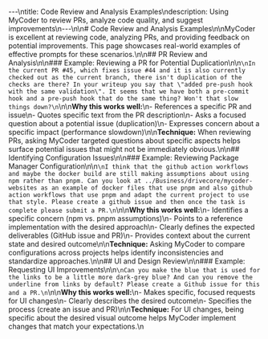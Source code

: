 ---\ntitle: Code Review and Analysis Examples\ndescription: Using MyCoder to review PRs, analyze code quality, and suggest improvements\n---\n\n# Code Review and Analysis Examples\n\nMyCoder is excellent at reviewing code, analyzing PRs, and providing feedback on potential improvements. This page showcases real-world examples of effective prompts for these scenarios.\n\n## PR Review and Analysis\n\n### Example: Reviewing a PR for Potential Duplication\n\n```\nIn the current PR #45, which fixes issue #44 and it is also currently checked out as the current branch, there isn't duplication of the checks are there? In your writeup you say that \"added pre-push hook with the same validation\". It seems that we have both a pre-commit hook and a pre-push hook that do the same thing? Won't that slow things down?\n```\n\n**Why this works well:**\n- References a specific PR and issue\n- Quotes specific text from the PR description\n- Asks a focused question about a potential issue (duplication)\n- Expresses concern about a specific impact (performance slowdown)\n\n**Technique:** When reviewing PRs, asking MyCoder targeted questions about specific aspects helps surface potential issues that might not be immediately obvious.\n\n## Identifying Configuration Issues\n\n### Example: Reviewing Package Manager Configuration\n\n```\nI think that the github action workflows and maybe the docker build are still making assumptions about using npm rather than pnpm. Can you look at ../Business/drivecore/mycoder-websites as an example of docker files that use pnpm and also github action workflows that use pnpm and adapt the current project to use that style. Please create a github issue and then once the task is complete please submit a PR.\n```\n\n**Why this works well:**\n- Identifies a specific concern (npm vs. pnpm assumptions)\n- Points to a reference implementation with the desired approach\n- Clearly defines the expected deliverables (GitHub issue and PR)\n- Provides context about the current state and desired outcome\n\n**Technique:** Asking MyCoder to compare configurations across projects helps identify inconsistencies and standardize approaches.\n\n## UI and Design Review\n\n### Example: Requesting UI Improvements\n\n```\nCan you make the blue that is used for the links to be a little more dark-grey blue? And can you remove the underline from links by default? Please create a Github issue for this and a PR.\n```\n\n**Why this works well:**\n- Makes specific, focused requests for UI changes\n- Clearly describes the desired outcome\n- Specifies the process (create an issue and PR)\n\n**Technique:** For UI changes, being specific about the desired visual outcome helps MyCoder implement changes that match your expectations.\n